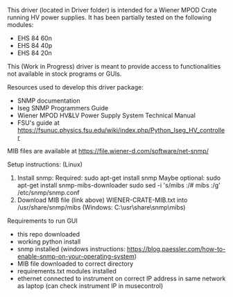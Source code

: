 This driver (located in Driver folder) is intended for a Wiener MPOD Crate running HV power supplies. 
It has been partially tested on the following modules: 
- EHS 84 60n
- EHS 84 40p
- EHS 84 20n

This (Work in Progress) driver is meant to provide access to functionalities not available in stock programs or GUIs. 

Resources used to develop this driver package: 
- SNMP documentation
- Iseg SNMP Programmers Guide
- Wiener MPOD HV&LV Power Supply System Technical Manual
- FSU's guide at https://fsunuc.physics.fsu.edu/wiki/index.php/Python_Iseg_HV_controller 

MIB files are available at https://file.wiener-d.com/software/net-snmp/ 

Setup instructions: 
(Linux)
1) Install snmp: 
    Required:
        sudo apt-get install snmp 
    Maybe optional:
        sudo apt-get install snmp-mibs-downloader
        sudo sed -i 's/mibs :/# mibs :/g' /etc/snmp/snmp.conf 
2) Download MIB file (link above) WIENER-CRATE-MIB.txt into /usr/share/snmp/mibs (Windows: C:\usr\share\snmp\mibs)

Requirements to run GUI
- this repo downloaded
- working python install
- snmp installed (windows instructions: https://blog.paessler.com/how-to-enable-snmp-on-your-operating-system)
- MIB file downloaded to correct directory
- requirements.txt modules installed
- ethernet connected to instrument on correct IP address in same network as laptop (can check instrument IP in musecontrol)
